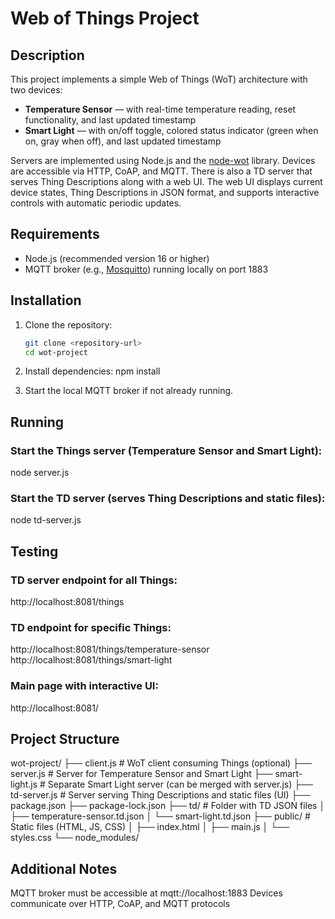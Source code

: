 # Web of Things Project

## Description

This project implements a simple Web of Things (WoT) architecture with two 
devices:  
- **Temperature Sensor** — with real-time temperature reading, reset functionality, and last updated timestamp
- **Smart Light** — with on/off toggle, colored status indicator (green when on, gray when off), and last updated timestamp

Servers are implemented using Node.js and the 
[node-wot](https://github.com/eclipse/thingweb.node-wot) library. Devices 
are accessible via HTTP, CoAP, and MQTT. There is also a TD server that serves Thing Descriptions along with a web UI.
The web UI displays current device states, Thing Descriptions in JSON format, and supports interactive controls with automatic periodic updates.


## Requirements

- Node.js (recommended version 16 or higher)  
- MQTT broker (e.g., [Mosquitto](https://mosquitto.org/)) running locally 
on port 1883


## Installation

1. Clone the repository:  
   ```bash
   git clone <repository-url>
   cd wot-project
   ``` 

2. Install dependencies:
npm install

3. Start the local MQTT broker if not already running.


## Running

### Start the Things server (Temperature Sensor and Smart Light):
node server.js

### Start the TD server (serves Thing Descriptions and static files):
node td-server.js


## Testing

### TD server endpoint for all Things:
http://localhost:8081/things

### TD endpoint for specific Things:
http://localhost:8081/things/temperature-sensor
http://localhost:8081/things/smart-light

### Main page with interactive UI:
http://localhost:8081/


## Project Structure
wot-project/
├── client.js             # WoT client consuming Things (optional)
├── server.js             # Server for Temperature Sensor and Smart Light
├── smart-light.js        # Separate Smart Light server (can be merged with server.js)
├── td-server.js          # Server serving Thing Descriptions and static files (UI)
├── package.json
├── package-lock.json
├── td/                   # Folder with TD JSON files
│   ├── temperature-sensor.td.json
│   └── smart-light.td.json
├── public/               # Static files (HTML, JS, CSS)
│   ├── index.html
│   ├── main.js
│   └── styles.css
└── node_modules/


## Additional Notes
MQTT broker must be accessible at mqtt://localhost:1883
Devices communicate over HTTP, CoAP, and MQTT protocols
